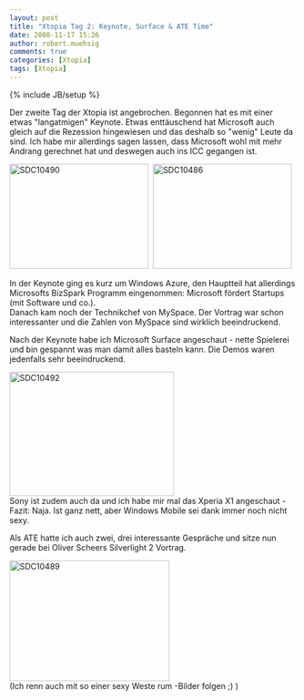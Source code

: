 ```yaml
---
layout: post
title: "Xtopia Tag 2: Keynote, Surface & ATE Time"
date: 2008-11-17 15:26
author: robert.muehsig
comments: true
categories: [Xtopia]
tags: [Xtopia]
---
```

{% include JB/setup %}
<p>Der zweite Tag der Xtopia ist angebrochen. Begonnen hat es mit einer etwas &quot;langatmigen&quot; Keynote. Etwas entt&#228;uschend hat Microsoft auch gleich auf die Rezession hingewiesen und das deshalb so &quot;wenig&quot; Leute da sind. Ich habe mir allerdings sagen lassen, dass Microsoft wohl mit mehr Andrang gerechnet hat und deswegen auch ins ICC gegangen ist.</p>  <p><a href="{{BASE_PATH}}/assets/wp-images/sdc10490.jpg"><img style="border-right: 0px; border-top: 0px; border-left: 0px; border-bottom: 0px" height="184" alt="SDC10490" src="{{BASE_PATH}}/assets/wp-images/sdc10490-thumb.jpg" width="244" border="0" /></a>&#160; <a href="{{BASE_PATH}}/assets/wp-images/sdc10486.jpg"><img style="border-right: 0px; border-top: 0px; border-left: 0px; border-bottom: 0px" height="184" alt="SDC10486" src="{{BASE_PATH}}/assets/wp-images/sdc10486-thumb.jpg" width="244" border="0" /></a> </p>  <p>In der Keynote ging es kurz um Windows Azure, den Hauptteil hat allerdings Microsofts BizSpark Programm eingenommen: Microsoft f&#246;rdert Startups (mit Software und co.).    <br />Danach kam noch der Technikchef von MySpace. Der Vortrag war schon interessanter und die Zahlen von MySpace sind wirklich beeindruckend.</p>  <p>Nach der Keynote habe ich Microsoft Surface angeschaut - nette Spielerei und bin gespannt was man damit alles basteln kann. Die Demos waren jedenfalls sehr beeindruckend.</p>  <p><a href="{{BASE_PATH}}/assets/wp-images/sdc10492.jpg"><img style="border-right: 0px; border-top: 0px; border-left: 0px; border-bottom: 0px" height="218" alt="SDC10492" src="{{BASE_PATH}}/assets/wp-images/sdc10492-thumb.jpg" width="289" border="0" /></a>     <br />Sony ist zudem auch da und ich habe mir mal das Xperia X1 angeschaut - Fazit: Naja. Ist ganz nett, aber Windows Mobile sei dank immer noch nicht sexy.</p>  <p>Als ATE hatte ich auch zwei, drei interessante Gespr&#228;che und sitze nun gerade bei Oliver Scheers Silverlight 2 Vortrag.</p>  <p><a href="{{BASE_PATH}}/assets/wp-images/sdc10489.jpg"><img style="border-right: 0px; border-top: 0px; border-left: 0px; border-bottom: 0px" height="212" alt="SDC10489" src="{{BASE_PATH}}/assets/wp-images/sdc10489-thumb.jpg" width="281" border="0" /></a>     <br />(Ich renn auch mit so einer sexy Weste rum -Bilder folgen ;) )</p>
